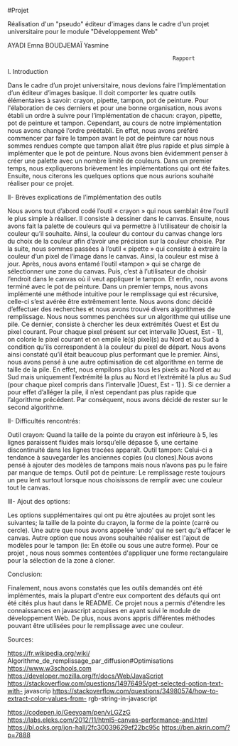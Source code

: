 #Projet

Réalisation d'un "pseudo" éditeur d'images dans le cadre d'un projet universitaire pour le module "Développement Web"


AYADI Emna 
BOUDJEMAÏ Yasmine 


                                                        Rapport 

I. Introduction 

  Dans le cadre d’un projet universitaire, nous devions faire l’implémentation d’un éditeur d’images basique. 
Il doit comporter les quatre outils élémentaires à savoir: crayon, pipette, tampon, pot de peinture. 
  Pour l'élaboration de ces derniers et pour une bonne organisation, nous avons établi un ordre à suivre pour l’implémentation de chacun: crayon, pipette, pot de peinture et tampon. Cependant, au cours de notre implémentation nous avons changé l’ordre préétabli. En effet, nous avons préféré commencer par faire le tampon avant le pot de peinture car nous nous sommes rendues compte que tampon allait être plus rapide et plus simple à implémenter que le pot de peinture. 
  Nous avons bien évidemment penser à créer une palette avec un nombre limité de couleurs. 
  Dans un premier temps, nous expliquerons brièvement les implémentations qui ont été faites. Ensuite, nous citerons les quelques options que nous aurions souhaité réaliser pour ce projet.


II- Brèves explications de l’implémentation des outils 

  Nous avons tout d’abord codé l’outil « crayon » qui nous semblait être l’outil le plus simple à réaliser. Il consiste à dessiner dans le canvas. 
  Ensuite, nous avons fait la palette de couleurs qui va permettre à l’utilisateur de choisir la couleur qu’il souhaite. Ainsi, la couleur du contour du canvas change lors du choix de la couleur afin d’avoir une précision sur la couleur choisie. 
Par la suite, nous sommes passées à l’outil « pipette » qui consiste à extraire la couleur d’un pixel de l’image dans le canvas. Ainsi, la couleur est mise à jour. 
  Après, nous avons entamé l’outil «tampon » qui se charge de sélectionner une zone du canvas. Puis, c’est à l’utilisateur de choisir l’endroit dans le canvas où il veut appliquer le tampon. 
Et enfin, nous avons terminé avec le pot de peinture. Dans un premier temps, nous avons implémenté une méthode intuitive pour le remplissage qui est récursive, celle-ci s’est avérée être extrêmement lente. 
  Nous avons donc décidé d’effectuer des recherches et nous avons trouvé divers algorithmes de remplissage. Nous nous sommes penchées sur un algorithme qui utilise une pile. Ce dernier, consiste à chercher les deux extrémités Ouest et Est du pixel courant. Pour chaque pixel présent sur cet intervalle ]Ouest, Est - 1], on colorie le pixel courant et on empile le(s) pixel(s) au Nord et au Sud à condition qu'ils correspondent à la couleur du pixel de départ. Nous avons ainsi constaté qu’il était beaucoup plus performant que le premier. Ainsi, nous avons pensé à une autre optimisation de cet algorithme en terme de taille de la pile. En effet, nous empilons plus tous les pixels au Nord et au Sud mais uniquement l’extrémité la plus au Nord et l’extrémité la plus au Sud (pour chaque pixel compris dans l’intervalle ]Ouest, Est - 1] ). 
  Si ce dernier a pour effet d’alléger la pile, il n’est cependant pas plus rapide que l’algorithme précédent. 
Par conséquent, nous avons décidé de rester sur le second algorithme. 


II- Difficultés rencontrés: 

  Outil crayon: Quand la taille de la pointe du crayon est inférieure à 5, les lignes paraissent fluides mais lorsqu’elle dépasse 5, une certaine discontinuité dans les lignes tracées apparaît. 
  Outil tampon: Celui-ci a tendance à sauvegarder les anciennes copies (ou clones).Nous avons pensé à ajouter des modèles de tampons mais nous n’avons pas pu le faire par manque de temps. 
  Outil pot de peinture: Le remplissage reste toujours un peu lent surtout lorsque nous choisissons de remplir avec une couleur tout le canvas. 

III- Ajout des options: 

  Les options supplémentaires qui ont pu être ajoutées au projet sont les suivantes; la taille de la pointe du crayon, la forme de la pointe (carré ou cercle). Une autre que nous avons appelée 'undo' qui ne sert qu'à effacer le canvas. Autre option que nous avons souhaitée réaliser est l'ajout de modèles pour le tampon (ie: En étoile ou sous une autre forme). Pour ce projet , nous nous sommes contentées d'appliquer une forme rectangulaire pour la sélection de la zone à cloner. 


Conclusion:

  Finalement, nous avons constatés que les outils demandés ont été implémentés, mais la plupart d'entre eux comportent des défauts qui ont été cités plus haut dans le README. 
  Ce projet nous a permis d'étendre les connaissances en javascript acquises en ayant suivi le module de développement Web. De plus, nous avons appris différentes méthodes pouvant être utilisées pour le remplissage avec une couleur. 

Sources: 

https://fr.wikipedia.org/wiki/ Algorithme_de_remplissage_par_diffusion#Optimisations 
https://www.w3schools.com 
https://developer.mozilla.org/fr/docs/Web/JavaScript 
https://stackoverflow.com/questions/14976495/get-selected-option-text-with- javascrip 
https://stackoverflow.com/questions/34980574/how-to-extract-color-values-from- rgb-string-in-javascript

https://codepen.io/Geeyoam/pen/vLGZzG 
https://labs.eleks.com/2012/11/html5-canvas-performance-and.html 
https://bl.ocks.org/jon-hall/2fc30039629ef22bc95c 
https://ben.akrin.com/?p=7888 
